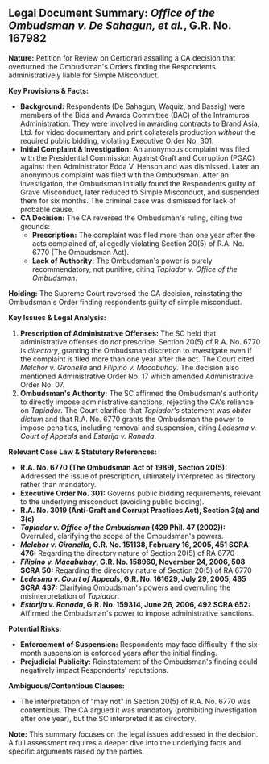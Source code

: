 ## Legal Document Summary: *Office of the Ombudsman v. De Sahagun, et al.*, G.R. No. 167982

**Nature:** Petition for Review on Certiorari assailing a CA decision that overturned the Ombudsman's Orders finding the Respondents administratively liable for Simple Misconduct.

**Key Provisions & Facts:**

*   **Background:** Respondents (De Sahagun, Waquiz, and Bassig) were members of the Bids and Awards Committee (BAC) of the Intramuros Administration. They were involved in awarding contracts to Brand Asia, Ltd. for video documentary and print collaterals production *without* the required public bidding, violating Executive Order No. 301.
*   **Initial Complaint & Investigation:**  An anonymous complaint was filed with the Presidential Commission Against Graft and Corruption (PGAC) against then Administrator Edda V. Henson and was dismissed.  Later an anonymous complaint was filed with the Ombudsman. After an investigation, the Ombudsman initially found the Respondents guilty of Grave Misconduct, later reduced to Simple Misconduct, and suspended them for six months. The criminal case was dismissed for lack of probable cause.
*   **CA Decision:** The CA reversed the Ombudsman's ruling, citing two grounds:
    *   **Prescription:** The complaint was filed more than one year after the acts complained of, allegedly violating Section 20(5) of R.A. No. 6770 (The Ombudsman Act).
    *   **Lack of Authority:**  The Ombudsman's power is purely recommendatory, not punitive, citing *Tapiador v. Office of the Ombudsman*.

**Holding:** The Supreme Court reversed the CA decision, reinstating the Ombudsman's Order finding respondents guilty of simple misconduct.

**Key Issues & Legal Analysis:**

1.  **Prescription of Administrative Offenses:**  The SC held that administrative offenses do *not* prescribe.  Section 20(5) of R.A. No. 6770 is *directory*, granting the Ombudsman discretion to investigate even if the complaint is filed more than one year after the act.  The Court cited *Melchor v. Gironella* and *Filipino v. Macabuhay*. The decision also mentioned Administrative Order No. 17 which amended Administrative Order No. 07.
2.  **Ombudsman's Authority:**  The SC affirmed the Ombudsman's authority to directly impose administrative sanctions, rejecting the CA's reliance on *Tapiador*.  The Court clarified that *Tapiador's* statement was *obiter dictum* and that R.A. No. 6770 grants the Ombudsman the power to impose penalties, including removal and suspension, citing *Ledesma v. Court of Appeals* and *Estarija v. Ranada*.

**Relevant Case Law & Statutory References:**

*   **R.A. No. 6770 (The Ombudsman Act of 1989), Section 20(5):** Addressed the issue of prescription, ultimately interpreted as directory rather than mandatory.
*   **Executive Order No. 301:** Governs public bidding requirements, relevant to the underlying misconduct (avoiding public bidding).
*   **R.A. No. 3019 (Anti-Graft and Corrupt Practices Act), Section 3(a) and 3(c)**
*   ***Tapiador v. Office of the Ombudsman* (429 Phil. 47 (2002)):**  Overruled, clarifying the scope of the Ombudsman's powers.
*   ***Melchor v. Gironella*, G.R. No. 151138, February 16, 2005, 451 SCRA 476:** Regarding the directory nature of Section 20(5) of RA 6770
*   ***Filipino v. Macabuhay*, G.R. No. 158960, November 24, 2006, 508 SCRA 50:** Regarding the directory nature of Section 20(5) of RA 6770
*   ***Ledesma v. Court of Appeals*, G.R. No. 161629, July 29, 2005, 465 SCRA 437:** Clarifying Ombudsman's powers and overruling the misinterpretation of *Tapiador*.
*   ***Estarija v. Ranada*, G.R. No. 159314, June 26, 2006, 492 SCRA 652:** Affirmed the Ombudsman's power to impose administrative sanctions.

**Potential Risks:**

*   **Enforcement of Suspension:**  Respondents may face difficulty if the six-month suspension is enforced years after the initial finding.
*   **Prejudicial Publicity:**  Reinstatement of the Ombudsman's finding could negatively impact Respondents' reputations.

**Ambiguous/Contentious Clauses:**

*   The interpretation of "may not" in Section 20(5) of R.A. No. 6770 was contentious. The CA argued it was mandatory (prohibiting investigation after one year), but the SC interpreted it as directory.

**Note:** This summary focuses on the legal issues addressed in the decision. A full assessment requires a deeper dive into the underlying facts and specific arguments raised by the parties.
